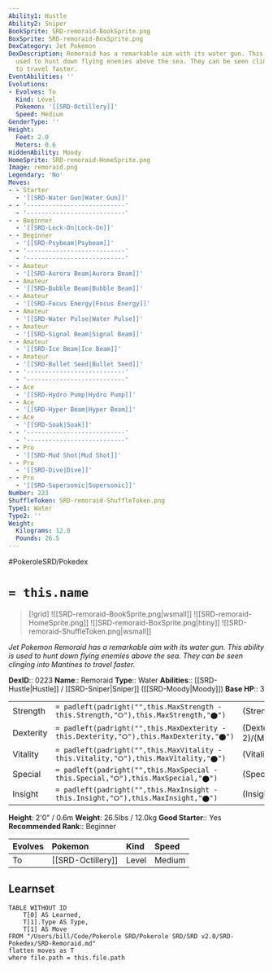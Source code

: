 ```yaml
---
Ability1: Hustle
Ability2: Sniper
BookSprite: SRD-remoraid-BookSprite.png
BoxSprite: SRD-remoraid-BoxSprite.png
DexCategory: Jet Pokemon
DexDescription: Remoraid has a remarkable aim with its water gun. This ability is
  used to hunt down flying enemies above the sea. They can be seen clinging into Mantines
  to travel faster.
EventAbilities: ''
Evolutions:
- Evolves: To
  Kind: Level
  Pokemon: '[[SRD-Octillery]]'
  Speed: Medium
GenderType: ''
Height:
  Feet: 2.0
  Meters: 0.6
HiddenAbility: Moody
HomeSprite: SRD-remoraid-HomeSprite.png
Image: remoraid.png
Legendary: 'No'
Moves:
- - Starter
  - '[[SRD-Water Gun|Water Gun]]'
- - '---------------------------'
  - '---------------------------'
- - Beginner
  - '[[SRD-Lock-On|Lock-On]]'
- - Beginner
  - '[[SRD-Psybeam|Psybeam]]'
- - '---------------------------'
  - '---------------------------'
- - Amateur
  - '[[SRD-Aurora Beam|Aurora Beam]]'
- - Amateur
  - '[[SRD-Bubble Beam|Bubble Beam]]'
- - Amateur
  - '[[SRD-Focus Energy|Focus Energy]]'
- - Amateur
  - '[[SRD-Water Pulse|Water Pulse]]'
- - Amateur
  - '[[SRD-Signal Beam|Signal Beam]]'
- - Amateur
  - '[[SRD-Ice Beam|Ice Beam]]'
- - Amateur
  - '[[SRD-Bullet Seed|Bullet Seed]]'
- - '---------------------------'
  - '---------------------------'
- - Ace
  - '[[SRD-Hydro Pump|Hydro Pump]]'
- - Ace
  - '[[SRD-Hyper Beam|Hyper Beam]]'
- - Ace
  - '[[SRD-Soak|Soak]]'
- - '---------------------------'
  - '---------------------------'
- - Pro
  - '[[SRD-Mud Shot|Mud Shot]]'
- - Pro
  - '[[SRD-Dive|Dive]]'
- - Pro
  - '[[SRD-Supersonic|Supersonic]]'
Number: 223
ShuffleToken: SRD-remoraid-ShuffleToken.png
Type1: Water
Type2: ''
Weight:
  Kilograms: 12.0
  Pounds: 26.5
---
```


#PokeroleSRD/Pokedex

# `= this.name`

> [!grid]
> ![[SRD-remoraid-BookSprite.png|wsmall]]
> ![[SRD-remoraid-HomeSprite.png]]
> ![[SRD-remoraid-BoxSprite.png|htiny]]
> ![[SRD-remoraid-ShuffleToken.png|wsmall]]


*Jet Pokemon*
*Remoraid has a remarkable aim with its water gun. This ability is used to hunt down flying enemies above the sea. They can be seen clinging into Mantines to travel faster.*

**DexID**:: 0223
**Name**:: Remoraid
**Type**:: Water
**Abilities**:: [[SRD-Hustle|Hustle]] / [[SRD-Sniper|Sniper]] ([[SRD-Moody|Moody]])
**Base HP**:: 3

|           |                                                                                        |                                          |
| --------- | -------------------------------------------------------------------------------------- | ---------------------------------------- |
| Strength  | `= padleft(padright("",this.MaxStrength - this.Strength,"⭘"),this.MaxStrength,"⬤")`    | (Strength::2)/(MaxStrength::4)   |
| Dexterity | `= padleft(padright("",this.MaxDexterity - this.Dexterity,"⭘"),this.MaxDexterity,"⬤")` | (Dexterity:: 2)/(MaxDexterity::4) |
| Vitality  | `= padleft(padright("",this.MaxVitality - this.Vitality,"⭘"),this.MaxVitality,"⬤")`    | (Vitality::1)/(MaxVitality::3)   |
| Special   | `= padleft(padright("",this.MaxSpecial - this.Special,"⭘"),this.MaxSpecial,"⬤")`       | (Special::2)/(MaxSpecial::4)     |
| Insight   | `= padleft(padright("",this.MaxInsight - this.Insight,"⭘"),this.MaxInsight,"⬤")`       | (Insight::1)/(MaxInsight::3)     |

**Height**: 2'0" / 0.6m
**Weight**: 26.5lbs / 12.0kg
**Good Starter**:: Yes
**Recommended Rank**:: Beginner

| Evolves   | Pokemon           | Kind   | Speed   |
|:----------|:------------------|:-------|:--------|
| To        | [[SRD-Octillery]] | Level  | Medium  |

## Learnset

```dataview
TABLE WITHOUT ID
    T[0] AS Learned,
    T[1].Type AS Type,
    T[1] AS Move
FROM "/Users/bill/Code/Pokerole SRD/Pokerole SRD/SRD v2.0/SRD-Pokedex/SRD-Remoraid.md"
flatten moves as T
where file.path = this.file.path
```

